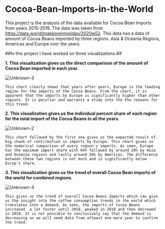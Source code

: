 # Cocoa-Bean-Imports-in-the-World
This project is the analysis of the data available for Cocoa Bean Imports from years 2015-2019. The data was taken from https://data.world/makeovermonday/2020w52.
This data has a data of amount of Cocoa Beans imported by three regions. Asia & Oceania Regions, Americas and Europe over the years.

##In this project I have worked on three visualizations.##

**1. This visualization gives us the direct comparison of the amount of Cocoa Bean imported in each year.**

![Unknown-3](https://user-images.githubusercontent.com/31748299/117650856-126ea400-b146-11eb-8b57-bdaf9951d3ee.png)

    This chart clearly shows that years after years, Europe is the leading region for the imports of the Cocoa Beans. From the chart, it is apparent that the imports by Europe is significantly higher than other regions. It is peculiar and warrants a study into the the reasons for this trend.

**2. This visualization gives us the individual percent share of each region for the total import of the Cocoa Beans in all the years.**

![Unknown-2](https://user-images.githubusercontent.com/31748299/117649825-d2f38800-b144-11eb-95db-4c129d4a103b.png)

    This chart followed by the first one gives us the expected result of big chunk of contribution in imports by Europe. This chart gives us the numerical comparison of every region's imports. As seen, Europe has the maximum import share with 64% followed by around 20% by Asia and Oceania regions and lastly around 16% by Americas. The difference between these two regions is not much and is significantly below Europ's share.

**3. This visualization gives us the trend of overall Cocoa Bean imports of the world for combined regions.**

![Unknown-4](https://user-images.githubusercontent.com/31748299/117650910-21eded00-b146-11eb-947e-0e6042016614.png)

    This gives us the trend of overall Cocoa Beans Imports which can give us the insight into the coffee consumption trends in the world which translates into a demand. As seen, the imports of Cocoa Beans increased  a lot faster until 2018, peaked in 2018 and then decreaed in 2019. It is not possible to conclusively say that the demand is decreasing as we will need data from atleast one more year to confirm the trend.

